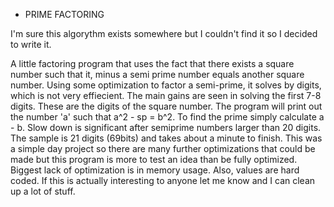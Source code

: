 * PRIME FACTORING

I'm sure this algorythm exists somewhere but I couldn't find it so I decided to write it.

A little factoring program that uses the fact that there exists a square number such that it, minus a semi prime number equals another square number. Using some optimization to factor a semi-prime, it solves by digits, which is not very effiecient. The main gains are seen in solving the first 7-8 digits. These are the digits of the square number. The program will print out the number 'a' such that a^2 - sp = b^2. To find the prime simply calculate a - b. Slow down is significant after semiprime numbers larger than 20 digits. The sample is 21 digits (69bits) and takes about a minute to finish. This was a simple day project so there are many further optimizations that could be made but this program is more to test an idea than be fully optimized. Biggest lack of optimization is in memory usage. Also, values are hard coded. If this is actually interesting to anyone let me know and I can clean up a lot of stuff.  
